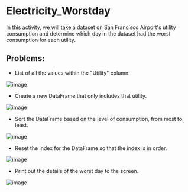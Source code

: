# Electricity_Worstday
In this activity, we will take a dataset on San Francisco Airport's utility consumption and determine which day in the dataset had the worst consumption for each utility.

## Problems:

* List of all the values within the "Utility" column.

![image](https://user-images.githubusercontent.com/100891182/181823532-c815db11-80e7-47c8-9cbd-3e7a9ceea80b.png)


* Create a new DataFrame that only includes that utility. 

![image](https://user-images.githubusercontent.com/100891182/181823652-31765405-5353-4941-b47f-7fd8c1089d88.png)


* Sort the DataFrame based on the level of consumption, from most to least.

![image](https://user-images.githubusercontent.com/100891182/181824201-75ac44c4-20cd-4ce0-857a-452fb42cffd2.png)


* Reset the index for the DataFrame so that the index is in order.


![image](https://user-images.githubusercontent.com/100891182/181824248-5ba2842e-6680-47c9-b9bf-3de145be8e5c.png)


* Print out the details of the worst day to the screen.

![image](https://user-images.githubusercontent.com/100891182/181824306-7a9908b0-b441-44be-bdcb-8aeb66fc1431.png)

